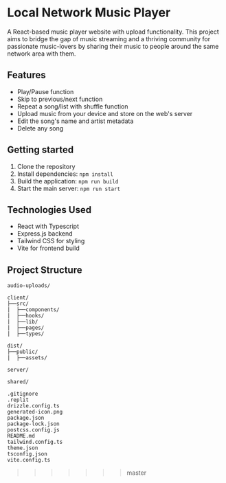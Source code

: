 # Local Network Music Player
A React-based music player website with upload functionality.
This project aims to bridge the gap of music streaming and a thriving community for passionate music-lovers by sharing their music to people around the same network area with them.

## Features
- Play/Pause function
- Skip to previous/next function
- Repeat a song/list with shuffle function
- Upload music from your device and store on the web's server
- Edit the song's name and artist metadata
- Delete any song

## Getting started
1. Clone the repository
2. Install dependencies: `npm install`
3. Build the application: `npm run build`
4. Start the main server: `npm run start`

## Technologies Used
* React with Typescript
* Express.js backend
* Tailwind CSS for styling
* Vite for frontend build

## Project Structure
```
audio-uploads/

client/
├──src/
|  ├──components/
|  ├──hooks/
|  ├──lib/
|  ├──pages/
|  ├──types/

dist/
├──public/
|  ├──assets/

server/

shared/

.gitignore
.replit
drizzle.config.ts
generated-icon.png
package.json
package-lock.json
postcss.config.js
README.md
tailwind.config.ts
theme.json
tsconfig.json
vite.config.ts
```
>>>>>>> master
